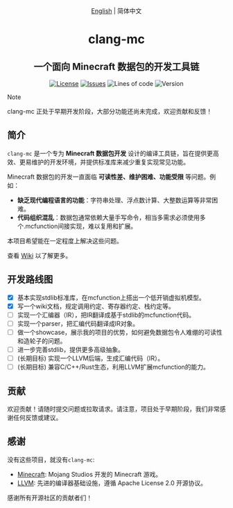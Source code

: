 <div align="center">

[English](./README.md) | 简体中文

# clang-mc

## 一个面向 Minecraft 数据包的开发工具链

[![License](https://img.shields.io/badge/license-Apache%202.0-blue.svg)](LICENSE)
[![Issues](https://img.shields.io/github/issues/xia-mc/clang-mc)](https://github.com/xia-mc/clang-mc/issues)
![Lines of code](https://tokei.rs/b1/github/xia-mc/clang-mc?category=code&style=flat)
![Version](https://img.shields.io/badge/Minecraft-1.21_and_later-blue)

</div>

> [!NOTE]
> clang-mc 正处于早期开发阶段，大部分功能还尚未完成，欢迎贡献和反馈！

## 简介

`clang-mc` 是一个专为 **Minecraft 数据包开发** 设计的编译工具链，旨在提供更高效、更易维护的开发环境，并提供标准库来减少重复实现常见功能。

Minecraft 数据包的开发一直面临 **可读性差、维护困难、功能受限** 等问题。例如：
- **缺乏现代编程语言的功能**：字符串处理、浮点数计算、大整数运算等非常困难。
- **代码组织混乱**：数据包通常依赖大量手写命令，相当多需求必须使用多个.mcfunction间接实现，难以复用和扩展。

本项目希望能在一定程度上解决这些问题。

查看 [Wiki](https://github.com/xia-mc/clang-mc/wiki) 以了解更多。

## 开发路线图

- [x] 基本实现stdlib标准库，在mcfunction上搭出一个低开销虚拟机模型。
- [x] 写一个wiki文档，规定调用约定、寄存器约定、栈约定等。
- [ ] 实现一个汇编器（IR），把IR翻译成基于stdlib的mcfunction代码。
- [ ] 实现一个parser，把汇编代码翻译成IR对象。
- [ ] 做一个showcase，展示我的项目的优势，如何避免数据包令人难绷的可读性和造轮子的问题。
- [ ] 进一步完善stdlib，提供更多高级抽象。
- [ ] (长期目标) 实现一个LLVM后端，生成汇编代码（IR）。
- [ ] (长期目标) 兼容C/C++/Rust生态，利用LLVM扩展mcfunction的能力。

## 贡献

欢迎贡献！请随时提交问题或拉取请求。请注意，项目处于早期阶段，我们非常感谢任何反馈或建议。

## 感谢

没有这些项目，就没有`clang-mc`: 

- [Minecraft](https://www.minecraft.net): Mojang Studios 开发的 Minecraft 游戏。
- [LLVM](https://llvm.org): 先进的编译器基础设施，遵循 Apache License 2.0 开源协议。

感谢所有开源社区的贡献者们！
